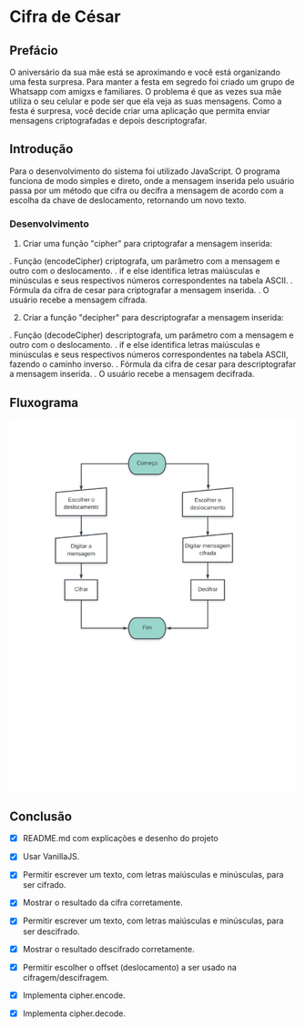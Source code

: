 # Cifra de César

## Prefácio

O aniversário da sua mãe está se aproximando e você está organizando uma festa
surpresa. Para manter a festa em segredo foi criado um grupo de Whatsapp com
amigxs e familiares. O problema é que as vezes sua mãe utiliza o seu celular
e pode ser que ela veja as suas mensagens. Como a festa é surpresa, você
decide criar uma aplicação que permita enviar mensagens criptografadas e depois
descriptografar. 

## Introdução

Para o desenvolvimento do sistema foi utilizado JavaScript. O programa funciona de modo simples e direto, onde a mensagem inserida pelo usuário passa por um método que cifra ou decifra a mensagem de acordo com a escolha da chave de deslocamento, retornando um novo texto.

### Desenvolvimento

1) Criar uma função "cipher" para criptografar a mensagem inserida:

. Função (encodeCipher) criptografa, um parâmetro com a mensagem e outro com o deslocamento.
. if e else identifica letras maiúsculas e minúsculas e seus respectivos números correspondentes na tabela ASCII.
. Fórmula da cifra de cesar para criptografar a mensagem inserida.
. O usuário recebe a mensagem cifrada.

2) Criar a função "decipher" para descriptografar a mensagem inserida:

. Função (decodeCipher) descriptografa, um parâmetro com a mensagem e outro com o deslocamento.
. if e else identifica letras maiúsculas e minúsculas e seus respectivos números correspondentes na tabela ASCII, fazendo o caminho inverso.
. Fórmula da cifra de cesar para descriptografar a mensagem inserida.
. O usuário recebe a mensagem decifrada.


## Fluxograma
![flucograma](image/fluxograma.png)


## Conclusão

 * [x] README.md com explicações e desenho do projeto
 * [x] Usar VanillaJS.
 * [x] Permitir escrever um texto, com letras maiúsculas e minúsculas, para ser cifrado.
 * [x] Mostrar o resultado da cifra corretamente.
 * [x] Permitir escrever um texto, com letras maiúsculas e minúsculas, para ser descifrado.
 * [x] Mostrar o resultado descifrado corretamente.
 * [x] Permitir escolher o offset (deslocamento) a ser usado na cifragem/descifragem.
 * [x] Implementa cipher.encode.
 * [x] Implementa cipher.decode.
 
















